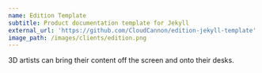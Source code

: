 ```yaml
---
name: Edition Template
subtitle: Product documentation template for Jekyll
external_url: 'https://github.com/CloudCannon/edition-jekyll-template'
image_path: /images/clients/edition.png
---
```



3D artists can bring their content off the screen and onto their desks.

## &nbsp;